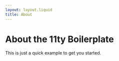 ```yaml
---
layout: layout.liquid
title: About
---
```


# About the 11ty Boilerplate

This is just a quick example to get you started.